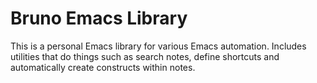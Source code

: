 # Bruno Emacs Library

This is a personal Emacs library for various Emacs automation. Includes utilities that
do things such as search notes, define shortcuts and automatically create constructs within notes.